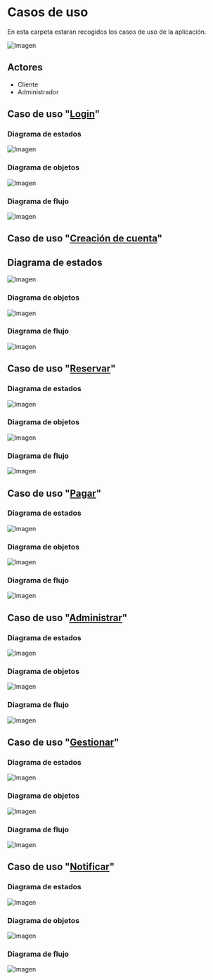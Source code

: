# Casos de uso
En esta carpeta estaran recogidos los casos de uso de la aplicación.

![Imagen](CasoDeUsoSVG.svg)

## Actores
- Cliente
- Administrador

## Caso de uso "[Login](Procesos/CduLogin)"

### Diagrama de estados
![Imagen](Procesos/CduLogin/DiagramaDeEstados.svg)

### Diagrama de objetos
![Imagen](Procesos/CduLogin/DiagramaDeObjetos.svg)

### Diagrama de flujo
![Imagen](Procesos/CduLogin/diagramaDeFlujo.svg)


## Caso de uso "[Creación de cuenta](Procesos/CduCreacionDeCuenta)"

## Diagrama de estados
![Imagen](Procesos/CduCreacionDeCuenta/DiagramaDeEstados.svg)

### Diagrama de objetos
![Imagen](Procesos/CduCreacionDeCuenta/DiagramaDeObjetos.svg)

### Diagrama de flujo
![Imagen](Procesos/CduCreacionDeCuenta/DiagramaDeFlujo.svg)


## Caso de uso "[Reservar](Procesos/CduReservar)"

### Diagrama de estados
![Imagen](Procesos/CduReservar/diagramaDeEstados.svg)

### Diagrama de objetos
![Imagen](Procesos/CduReservar/diagramaDeObjetos.svg)

### Diagrama de flujo
![Imagen](Procesos/CduReservar/diagramaDeFlujo.svg)


## Caso de uso "[Pagar](Procesos/CduPagar)"

### Diagrama de estados
![Imagen](Procesos/CduPagar/DiagramaDeEstados.svg)

### Diagrama de objetos
![Imagen](Procesos/CduPagar/DiagramaDeObjetos.svg)

### Diagrama de flujo
![Imagen](Procesos/CduPagar/DiagramaDeFlujo.svg)


## Caso de uso "[Administrar](Procesos/CduAdministrar)"

### Diagrama de estados
![Imagen](Procesos/CduAdministrar/DiagramaDeEstados.svg)

### Diagrama de objetos
![Imagen](Procesos/CduAdministrar/DiagramaDeObjetos.svg)

### Diagrama de flujo
![Imagen](Procesos/CduAdministrar/DiagramaDeFlujo.svg)


## Caso de uso "[Gestionar](Procesos/CduGestionar)"

### Diagrama de estados
![Imagen](Procesos/CduGestionar/DiagramaDeEstados.svg)

### Diagrama de objetos
![Imagen](Procesos/CduGestionar/DiagramaDeObjetos.svg)

### Diagrama de flujo
![Imagen](Procesos/CduGestionar/DiagramaDeFlujo.svg)


## Caso de uso "[Notificar](Procesos/CduNotificar)"

### Diagrama de estados
![Imagen](Procesos/CduNotificar/diagramaDeEstados.svg)

### Diagrama de objetos
![Imagen](Procesos/CduNotificar/diagramaDeObjetos.svg)

### Diagrama de flujo
![Imagen](Procesos/CduNotificar/diagramaDeFlujo.svg)

